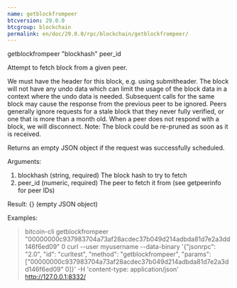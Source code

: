 ```yaml
---
name: getblockfrompeer
btcversion: 29.0.0
btcgroup: blockchain
permalink: en/doc/29.0.0/rpc/blockchain/getblockfrompeer/
---
```


getblockfrompeer "blockhash" peer_id

Attempt to fetch block from a given peer.

We must have the header for this block, e.g. using submitheader.
The block will not have any undo data which can limit the usage of the block data in a context where the undo data is needed.
Subsequent calls for the same block may cause the response from the previous peer to be ignored.
Peers generally ignore requests for a stale block that they never fully verified, or one that is more than a month old.
When a peer does not respond with a block, we will disconnect.
Note: The block could be re-pruned as soon as it is received.

Returns an empty JSON object if the request was successfully scheduled.

Arguments:
1. blockhash    (string, required) The block hash to try to fetch
2. peer_id      (numeric, required) The peer to fetch it from (see getpeerinfo for peer IDs)

Result:
{}    (empty JSON object)

Examples:
> bitcoin-cli getblockfrompeer "00000000c937983704a73af28acdec37b049d214adbda81d7e2a3dd146f6ed09" 0
> curl --user myusername --data-binary '{"jsonrpc": "2.0", "id": "curltest", "method": "getblockfrompeer", "params": ["00000000c937983704a73af28acdec37b049d214adbda81d7e2a3dd146f6ed09" 0]}' -H 'content-type: application/json' http://127.0.0.1:8332/


